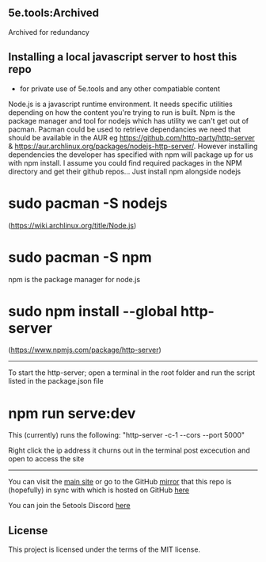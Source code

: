 ## 5e.tools:Archived

Archived for redundancy

## Installing a local javascript server to host this repo
 - for private use of 5e.tools and any other compatiable content

Node.js is a javascript runtime environment. It needs specific utilities depending on how the content you're trying to run is built.
Npm is the package manager and tool for nodejs which has utility we can't get out of pacman. Pacman could be used to retrieve dependancies we need that should be available in the AUR eg https://github.com/http-party/http-server & https://aur.archlinux.org/packages/nodejs-http-server/.
However installing dependencies the developer has specified with npm will package up for us with npm install. I assume you could find required packages in the NPM directory and get their github repos...
Just install npm alongside nodejs

# sudo pacman -S nodejs
(https://wiki.archlinux.org/title/Node.js)

# sudo pacman -S npm
npm is the package manager for node.js

# sudo npm install --global http-server
(https://www.npmjs.com/package/http-server)

-------------------------------------------------------------------------

To start the http-server; open a terminal in the root folder and run the script listed in the package.json file
# npm run serve:dev

This (currently) runs the following: "http-server -c-1 --cors --port 5000"

Right click the ip address it churns out in the terminal post excecution and open to access the site

-------------------------------------------------------------------------

You can visit the [main site](https://5e.tools/index.html) or go to the GitHub [mirror](https://github.com/5etools-mirror-1/5etools-mirror-1.github.io) that this repo is (hopefully) in sync with which is hosted on GitHub [here](https://arch-ive.github.io/5etools-Archived/)

You can join the 5etools Discord [here](https://discord.gg/5etools)

## License

This project is licensed under the terms of the MIT license.
